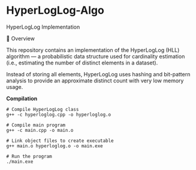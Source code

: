 # HyperLogLog-Algo

HyperLogLog Implementation

📌 Overview

This repository contains an implementation of the HyperLogLog (HLL) algorithm — a probabilistic data structure used for cardinality estimation (i.e., estimating the number of distinct elements in a dataset).

Instead of storing all elements, HyperLogLog uses hashing and bit-pattern analysis to provide an approximate distinct count with very low memory usage.

**Compilation**

```
# Compile HyperLogLog class
g++ -c hyperloglog.cpp -o hyperloglog.o

# Compile main program
g++ -c main.cpp -o main.o

# Link object files to create executable
g++ main.o hyperloglog.o -o main.exe

# Run the program
./main.exe
```

